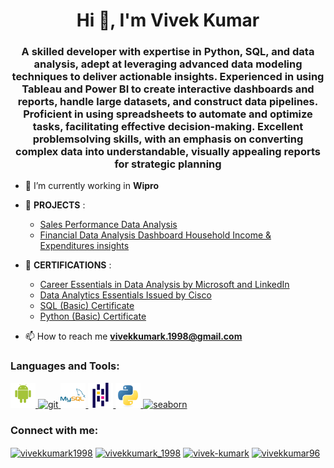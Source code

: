 <h1 align="center">Hi 👋, I'm Vivek Kumar</h1>
<h3 align="center">A skilled developer with expertise in Python, SQL, and data analysis, adept at leveraging advanced data
modeling techniques to deliver actionable insights. Experienced in using Tableau and Power BI to create
interactive dashboards and reports, handle large datasets, and construct data pipelines. Proficient in using
spreadsheets to automate and optimize tasks, facilitating effective decision-making. Excellent problemsolving skills, with an emphasis on converting complex data into understandable, visually appealing reports
for strategic planning</h3>

- 🔭 I’m currently working in **Wipro**

- 👯 **PROJECTS** :
  - [Sales Performance Data Analysis](https://github.com/Kvivekkumar98/PowerBI_Projects)
  - [Financial Data Analysis Dashboard Household Income & Expenditures insights](https://github.com/Kvivekkumar98/Financial_DataAnalysis_Dashboard_HouseholdIncome-Expenditures_insights_using_Tableau)
    
- 📄 **CERTIFICATIONS** :
  - [Career Essentials in Data Analysis by Microsoft and LinkedIn](https://www.linkedin.com/learning/certificates/86771681de3f343e9437e569f334846b1f01eb38eaf4aed6c38a97824873f253?trk=share_certificate)
  - [Data Analytics Essentials Issued by Cisco](https://www.credly.com/earner/earned/share/768abb5f-2af6-42a1-b801-a0518cb300fc)
  - [SQL (Basic) Certificate](https://www.hackerrank.com/certificates/iframe/2e9542a1285f)
  - [Python (Basic) Certificate](https://www.hackerrank.com/certificates/iframe/bbb90980489b)

- 📫 How to reach me **vivekkumark.1998@gmail.com**

<h3 align="left">Languages and Tools:</h3>
<p align="left"> <a href="https://developer.android.com" target="_blank" rel="noreferrer"> <img src="https://raw.githubusercontent.com/devicons/devicon/master/icons/android/android-original-wordmark.svg" alt="android" width="40" height="40"/> </a> <a href="https://git-scm.com/" target="_blank" rel="noreferrer"> <img src="https://www.vectorlogo.zone/logos/git-scm/git-scm-icon.svg" alt="git" width="40" height="40"/> </a> <a href="https://www.mysql.com/" target="_blank" rel="noreferrer"> <img src="https://raw.githubusercontent.com/devicons/devicon/master/icons/mysql/mysql-original-wordmark.svg" alt="mysql" width="40" height="40"/> </a> <a href="https://pandas.pydata.org/" target="_blank" rel="noreferrer"> <img src="https://raw.githubusercontent.com/devicons/devicon/2ae2a900d2f041da66e950e4d48052658d850630/icons/pandas/pandas-original.svg" alt="pandas" width="40" height="40"/> </a> <a href="https://www.python.org" target="_blank" rel="noreferrer"> <img src="https://raw.githubusercontent.com/devicons/devicon/master/icons/python/python-original.svg" alt="python" width="40" height="40"/> </a> <a href="https://seaborn.pydata.org/" target="_blank" rel="noreferrer"> <img src="https://seaborn.pydata.org/_images/logo-mark-lightbg.svg" alt="seaborn" width="40" height="40"/> </a> </p>

<h3 align="left">Connect with me:</h3>
<p align="left">
<a href="https://linkedin.com/in/vivekkumark1998" target="blank"><img align="center" src="https://raw.githubusercontent.com/rahuldkjain/github-profile-readme-generator/master/src/images/icons/Social/linked-in-alt.svg" alt="vivekkumark1998" height="30" width="40" /></a>
<a href="https://www.hackerrank.com/vivekkumark_1998" target="blank"><img align="center" src="https://raw.githubusercontent.com/rahuldkjain/github-profile-readme-generator/master/src/images/icons/Social/hackerrank.svg" alt="vivekkumark_1998" height="30" width="40" /></a>
<a href="https://www.leetcode.com/vivek-kumark" target="blank"><img align="center" src="https://raw.githubusercontent.com/rahuldkjain/github-profile-readme-generator/master/src/images/icons/Social/leet-code.svg" alt="vivek-kumark" height="30" width="40" /></a>
<a href="https://auth.geeksforgeeks.org/user/vivekkumar96" target="blank"><img align="center" src="https://raw.githubusercontent.com/rahuldkjain/github-profile-readme-generator/master/src/images/icons/Social/geeks-for-geeks.svg" alt="vivekkumar96" height="30" width="40" /></a>
</p>


